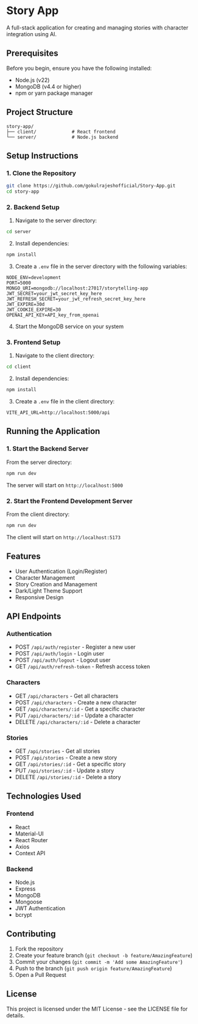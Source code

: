 # Story App

A full-stack application for creating and managing stories with character integration using AI.

## Prerequisites

Before you begin, ensure you have the following installed:
- Node.js (v22)
- MongoDB (v4.4 or higher)
- npm or yarn package manager

## Project Structure

```
story-app/
├── client/             # React frontend
└── server/             # Node.js backend
```

## Setup Instructions

### 1. Clone the Repository

```bash
git clone https://github.com/gokulrajeshofficial/Story-App.git
cd story-app
```

### 2. Backend Setup

1. Navigate to the server directory:
```bash
cd server
```

2. Install dependencies:
```bash
npm install
```

3. Create a `.env` file in the server directory with the following variables:
```env
NODE_ENV=development
PORT=5000
MONGO_URI=mongodb://localhost:27017/storytelling-app
JWT_SECRET=your_jwt_secret_key_here
JWT_REFRESH_SECRET=your_jwt_refresh_secret_key_here
JWT_EXPIRE=30d
JWT_COOKIE_EXPIRE=30
OPENAI_API_KEY=API_key_from_openai
```

4. Start the MongoDB service on your system

### 3. Frontend Setup

1. Navigate to the client directory:
```bash
cd client
```

2. Install dependencies:
```bash
npm install
```

3. Create a `.env` file in the client directory:
```env
VITE_API_URL=http://localhost:5000/api
```

## Running the Application

### 1. Start the Backend Server

From the server directory:
```bash
npm run dev
```

The server will start on `http://localhost:5000`

### 2. Start the Frontend Development Server

From the client directory:
```bash
npm run dev
```

The client will start on `http://localhost:5173`

## Features

- User Authentication (Login/Register)
- Character Management
- Story Creation and Management
- Dark/Light Theme Support
- Responsive Design

## API Endpoints

### Authentication
- POST `/api/auth/register` - Register a new user
- POST `/api/auth/login` - Login user
- POST `/api/auth/logout` - Logout user
- GET `/api/auth/refresh-token` - Refresh access token

### Characters
- GET `/api/characters` - Get all characters
- POST `/api/characters` - Create a new character
- GET `/api/characters/:id` - Get a specific character
- PUT `/api/characters/:id` - Update a character
- DELETE `/api/characters/:id` - Delete a character

### Stories
- GET `/api/stories` - Get all stories
- POST `/api/stories` - Create a new story
- GET `/api/stories/:id` - Get a specific story
- PUT `/api/stories/:id` - Update a story
- DELETE `/api/stories/:id` - Delete a story

## Technologies Used

### Frontend
- React
- Material-UI
- React Router
- Axios
- Context API

### Backend
- Node.js
- Express
- MongoDB
- Mongoose
- JWT Authentication
- bcrypt

## Contributing

1. Fork the repository
2. Create your feature branch (`git checkout -b feature/AmazingFeature`)
3. Commit your changes (`git commit -m 'Add some AmazingFeature'`)
4. Push to the branch (`git push origin feature/AmazingFeature`)
5. Open a Pull Request

## License

This project is licensed under the MIT License - see the LICENSE file for details. 